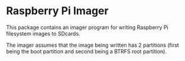 # Raspberry Pi Imager

This package contains an imager program for writing Raspberry Pi filesystem images to SDcards.

The imager assumes that the image being written has 2 partitions (first being the boot partition and second being a BTRFS root partition).